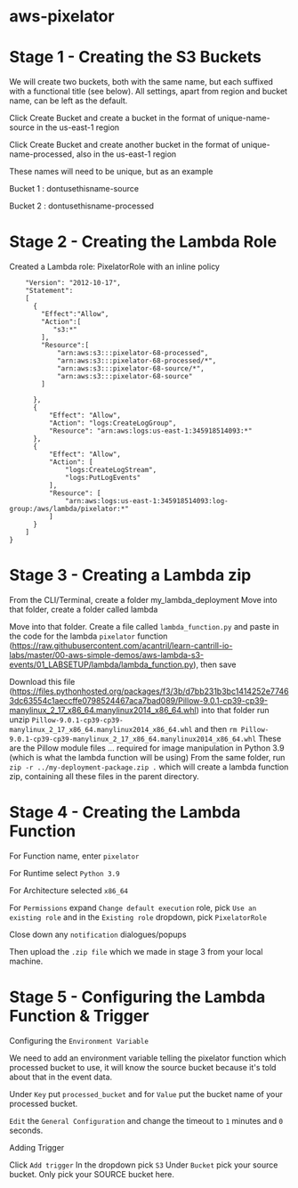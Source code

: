 # aws-pixelator
# Stage 1 - Creating the S3 Buckets
We will create two buckets, both with the same name, but each suffixed with a functional title (see below). All settings, apart from region and bucket name, can be left as the default.

Click Create Bucket and create a bucket in the format of unique-name-source in the us-east-1 region

Click Create Bucket and create another bucket in the format of unique-name-processed, also in the us-east-1 region

These names will need to be unique, but as an example

Bucket 1 : dontusethisname-source

Bucket 2 : dontusethisname-processed

# Stage 2 - Creating the Lambda Role
Created a Lambda role: PixelatorRole with an inline policy
```{
	"Version": "2012-10-17",
	"Statement": 
	[
	  {
		"Effect":"Allow",
		"Action":[
		   "s3:*"
		],
		"Resource":[
			"arn:aws:s3:::pixelator-68-processed",
			"arn:aws:s3:::pixelator-68-processed/*",
			"arn:aws:s3:::pixelator-68-source/*",
			"arn:aws:s3:::pixelator-68-source"
		]
		
	  },
	  {
		  "Effect": "Allow",
		  "Action": "logs:CreateLogGroup",
		  "Resource": "arn:aws:logs:us-east-1:345918514093:*"
	  },
	  {
		  "Effect": "Allow",
		  "Action": [
			  "logs:CreateLogStream",
			  "logs:PutLogEvents"
		  ],
		  "Resource": [
			  "arn:aws:logs:us-east-1:345918514093:log-group:/aws/lambda/pixelator:*"
		  ]
	  }
	]
}
```
# Stage 3 - Creating a Lambda zip

From the CLI/Terminal, create a folder my_lambda_deployment
Move into that folder, create a folder called lambda

Move into that folder. Create a file called `lambda_function.py` and paste in the code for the lambda `pixelator` function (https://raw.githubusercontent.com/acantril/learn-cantrill-io-labs/master/00-aws-simple-demos/aws-lambda-s3-events/01_LABSETUP/lambda/lambda_function.py), then save

Download this file (https://files.pythonhosted.org/packages/f3/3b/d7bb231b3bc1414252e77463dc63554c1aeccffe0798524467aca7bad089/Pillow-9.0.1-cp39-cp39-manylinux_2_17_x86_64.manylinux2014_x86_64.whl) into that folder run unzip `Pillow-9.0.1-cp39-cp39-manylinux_2_17_x86_64.manylinux2014_x86_64.whl` and then `rm Pillow-9.0.1-cp39-cp39-manylinux_2_17_x86_64.manylinux2014_x86_64.whl`
These are the Pillow module files ... required for image manipulation in Python 3.9 (which is what the lambda function will be using)
From the same folder, run `zip -r ../my-deployment-package.zip .` which will create a lambda function zip, containing all these files in the parent directory.

# Stage 4 - Creating the Lambda Function
For Function name, enter `pixelator`

For Runtime select `Python 3.9`

For Architecture selected `x86_64`

For `Permissions` expand `Change default execution` role, pick `Use an existing role` and in the `Existing role` dropdown, pick `PixelatorRole`

Close down any `notification` dialogues/popups

Then upload the `.zip file` which we made in stage 3 from your local machine.

# Stage 5 - Configuring the Lambda Function & Trigger
Configuring the `Environment Variable`

We need to add an environment variable telling the pixelator function which processed bucket to use, it will know the source bucket because it's told about that in the event data.

Under `Key` put `processed_bucket` and for `Value` put the bucket name of your processed bucket.

`Edit` the `General Configuration` and change the timeout to `1` minutes and `0` seconds.

Adding Trigger 

Click `Add trigger`
In the dropdown pick `S3`
Under `Bucket` pick your source bucket. Only pick your SOURCE bucket here.
